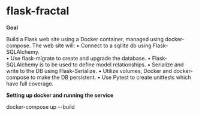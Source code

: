 # flask-fractal

**Goal**

Build a Flask web site using a Docker container, managed using docker-compose.  The web site will:
•	Connect to a sqllite db using Flask-SQLAlchemy.  
•	Use flask-migrate to create and upgrade the database. 
•	Flask-SQLAlchemy is to be used to define model relationships.
•	Serialize and write to the DB using Flask-Serialize.
•	Utilize volumes, Docker and docker-compose to make the DB persistent.
•	Use Pytest to create unittests which have full coverage.


**Setting up docker and running the service**

docker-compose up --build

